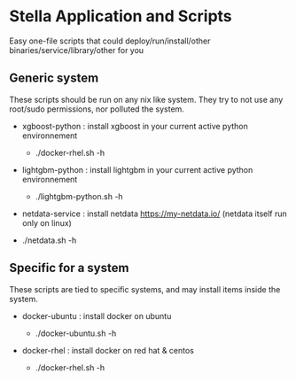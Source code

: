 
# Stella Application and Scripts


Easy one-file scripts that could deploy/run/install/other binaries/service/library/other for you

## Generic system

These scripts should be run on any nix like system. They try to not use any root/sudo permissions,
nor polluted the system.


* xgboost-python : install xgboost in your current active python environnement
  * ./docker-rhel.sh -h

* lightgbm-python : install lightgbm in your current active python environnement
  * ./lightgbm-python.sh -h

* netdata-service : install netdata https://my-netdata.io/ (netdata itself run only on linux)
 * ./netdata.sh -h


## Specific for a system

These scripts are tied to specific systems, and may install items inside the system.

* docker-ubuntu : install docker on ubuntu
  * ./docker-ubuntu.sh -h

* docker-rhel : install docker on red hat & centos
  * ./docker-rhel.sh -h
